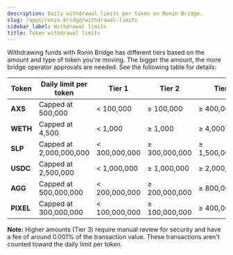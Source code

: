 ```yaml
---
description: Daily withdrawal limits per token on Ronin Bridge.
slug: /apps/ronin-bridge/withdrawal-limits
sidebar_label: Withdrawal limits
title: Token withdrawal limits
---
```


Withdrawing funds with Ronin Bridge has different tiers based on the amount and type of token you're moving. The bigger the amount, the more bridge operator approvals are needed. See the following table for details:

| Token       | Daily limit per token | Tier 1 | Tier 2 | Tier 3 |
| ------ | --------- | ------- | ------------- | ----------- |
| **AXS** | Capped at 500,000 | < 100,000 | ≥ 100,000 | ≥ 400,000 |
| **WETH** | Capped at 4,500 | < 1,000 | ≥ 1,000 | ≥ 4,000 |
| **SLP** | Capped at 2,000,000,000 | < 300,000,000 | ≥ 300,000,000 | ≥ 1,500,000,000 |
| **USDC** | Capped at 2,500,000 | < 1,000,000 | ≥ 1,000,000 | ≥ 2,000,000 |
| **AGG** | Capped at 500,000,000 | < 200,000,000 | ≥ 200,000,000 | ≥ 800,000,000 |
| **PIXEL** | Capped at 300,000,000 | < 100,000,000 | ≥ 100,000,000 | ≥ 400,000,000 |

**Note:** Higher amounts (Tier 3) require manual review for security and have a fee of around 0.001% of the transaction value. These transactions aren't counted toward the daily limit per token.
